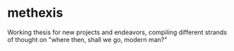 # methexis
Working thesis for new projects and endeavors, compiling different strands of thought on "where then, shall we go, modern man?"
